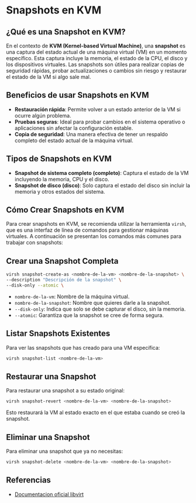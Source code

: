 # Snapshots en KVM

## ¿Qué es una Snapshot en KVM?

En el contexto de **KVM (Kernel-based Virtual Machine)**, una **snapshot** es una captura del estado actual de una máquina virtual (VM) en un momento específico. Esta captura incluye la memoria, el estado de la CPU, el disco y los dispositivos virtuales. Las snapshots son útiles para realizar copias de seguridad rápidas, probar actualizaciones o cambios sin riesgo y restaurar el estado de la VM si algo sale mal.

## Beneficios de usar Snapshots en KVM

- **Restauración rápida**: Permite volver a un estado anterior de la VM si ocurre algún problema.
- **Pruebas seguras**: Ideal para probar cambios en el sistema operativo o aplicaciones sin afectar la configuración estable.
- **Copia de seguridad**: Una manera efectiva de tener un respaldo completo del estado actual de la máquina virtual.

## Tipos de Snapshots en KVM

- **Snapshot de sistema completo (completo)**: Captura el estado de la VM incluyendo la memoria, CPU y el disco.
- **Snapshot de disco (disco)**: Solo captura el estado del disco sin incluir la memoria y otros estados del sistema.

## Cómo Crear Snapshots en KVM

Para crear snapshots en KVM, se recomienda utilizar la herramienta `virsh`, que es una interfaz de línea de comandos para gestionar máquinas virtuales. A continuación se presentan los comandos más comunes para trabajar con snapshots:

## Crear una Snapshot Completa

```bash
virsh snapshot-create-as <nombre-de-la-vm> <nombre-de-la-snapshot> \
--description "Descripción de la snapshot" \
--disk-only --atomic \
```

- `nombre-de-la-vm`: Nombre de la máquina virtual.
- `nombre-de-la-snapshot`: Nombre que quieres darle a la snapshot.
- `--disk-only`: Indica que solo se debe capturar el disco, sin la memoria.
- `--atomic`: Garantiza que la snapshot se cree de forma segura.

## Listar Snapshots Existentes

Para ver las snapshots que has creado para una VM específica:

```bash
virsh snapshot-list <nombre-de-la-vm>
```

## Restaurar una Snapshot
Para restaurar una snapshot a su estado original:

```bash
virsh snapshot-revert <nombre-de-la-vm> <nombre-de-la-snapshot>
```

Esto restaurará la VM al estado exacto en el que estaba cuando se creó la snapshot.

## Eliminar una Snapshot
Para eliminar una snapshot que ya no necesitas:

```bash
virsh snapshot-delete <nombre-de-la-vm> <nombre-de-la-snapshot>
```

## Referencias

- [Documentacion oficial libvirt](https://libvirt.org/)
